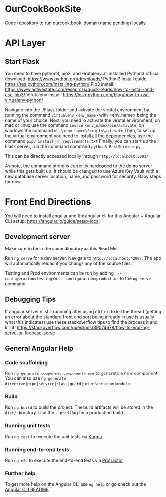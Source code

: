 # OurCookBookSite
Code repository to run ourcook.book (domain name pending) locally


# API Layer

## Start Flask

You need to have python3, pip3, and virutalenv all installed
Python3 official download:  https://www.python.org/downloads/
Python3 install guide: https://realpython.com/installing-python/ 
Pip3 install: https://www.activestate.com/resources/quick-reads/how-to-install-and-use-pip3/ 
Virutalenv install: https://learnpython.com/blog/how-to-use-virtualenv-python/

Navigate into the ./Flask folder and activate the virutal environment by running the command `virtualenv <env_name>` with <env_name> being the name of your choice.
Next, you need to activate the virutal environment, on mac or linux use the command `source <env_name>/bin/activate`, on windows the command is `.\<env_name>\Scripts\activate`
Then, to set up the virtual environment you need to install all the dependencies, use the command `pip3 install -r requirements.txt`
Finally, you can start up the Flask server, run the command command `python3 RestService.py`

This can be directly accessed locally through `http://localhost:5001/`

As note, the command string is currently hardcoded to the demo server while this gets built up. It should be changed to use Azure Key Vault with a new database server location, name, and password for security. Baby steps for now



# Front End Directions

You will need to install angular and the angular cli for this 
Angular + Angular CLI setup: https://angular.io/guide/setup-local

## Development server

Make sure to be in the same directory as this Read Me.  

Run `ng serve` for a dev server. Navigate to `http://localhost:4200/`. The app will automatically reload if you change any of the source files.

Testing and Prod environments can be run by adding ` --configuration=testing` or ` --configuration=production` to the `ng serve` command

## Debugging Tips

If angular server is still runnning after using ctrl + c to kill the thread (getting an error about the standard front end port being already in use is usually what this indicates) use these stackoverflow tips to find the process it and kill it: https://stackoverflow.com/questions/39074678/how-to-end-ng-serve-or-firebase-serve

## General Angular Help

### Code scaffolding

Run `ng generate component component-name` to generate a new component. You can also use `ng generate directive|pipe|service|class|guard|interface|enum|module`.

### Build

Run `ng build` to build the project. The build artifacts will be stored in the `dist/` directory. Use the `--prod` flag for a production build.

### Running unit tests

Run `ng test` to execute the unit tests via [Karma](https://karma-runner.github.io).

### Running end-to-end tests

Run `ng e2e` to execute the end-to-end tests via [Protractor](http://www.protractortest.org/).

### Further help

To get more help on the Angular CLI use `ng help` or go check out the [Angular CLI README](https://github.com/angular/angular-cli/blob/master/README.md).
